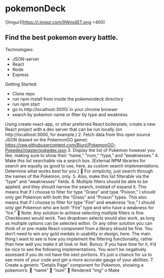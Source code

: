 # pokemonDeck 


![Imgur](https://i.imgur.com/9WmjdST.png =400)

## Find the best pokemon every battle. 

Technologies: 
- JSON-server
- React
- Node
- Express

Getting Started:
- Clone repo
- run npm install from inside the pokemondeck directory 
- run npm start
- go to http://localhost:3000/ in your chrome browser
- search by pokemon name or filter by type and weakness



Using create-react-app, or other preferred React boilerplate, create a new React project
with a dev server that can be run locally (on http://localhost:3000, for example.)
2. Fetch data from this open source JSON (based on the PokemonGO game):
https://raw.githubusercontent.com/Biuni/PokemonGO-Pokedex/master/pokedex.json
3. Display the list of Pokemon however you like, making sure to show their “name,”
“num,” “type,” and “weaknesses.”
4. Make this list searchable via a search box. (External NPM libraries for search are equally
as good to use, here, as custom search implementations. Determine what works best for
you.)
 For simplicity, just search through the names of the Pokemon, only.
5. Also, make this list filterable via the “type” and “weaknesses” fields.
6. Multiple filters should be able to be applied, and they should narrow the search, instead
of expand it. This means that if I choose to filter for type “Grass” and type “Poison,” I
should only get Pokemon with both the “Grass” and “Poison” types. This also means
that if I choose to filter for type “Fire” and weakness “Ice,” I should only get Pokemon
who are both “Fire” type and who have a weakness for “Ice.”
 Note: Any solution to achieve selecting multiple filters is fine. Checkboxes would
work. Two dropdown selects would also work, as long as multiple options can be
selected within. Or any other solution you can think of or pre-made React
component from a library should be fine. You don’t need to win any gold medals
in usability or design, here. The main thing I want to see is how you implement
the filtering functionality, rather than how well you make it all look or feel.
Bonus: If you have time for it, it’d be nice to see the following implementations. You won’t be
negatively assessed if you do not have the next portions. It’s just a chance for us to see more of
your code and get a more accurate gauge of your abilities.
7. Create a generic “Details Page” component for Pokemon, showing a pokemon’s:
 “name”
 “num”
 Rendered “img”
o Make
